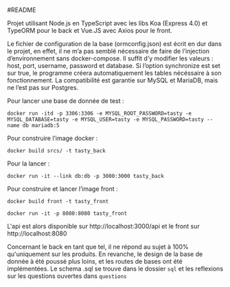 #README

Projet utilisant Node.js en TypeScript avec les libs Koa (Express 4.0) et TypeORM pour le back et Vue.JS avec Axios pour le front.

Le fichier de configuration de la base (ormconfig.json) est écrit en dur dans le projet, en effet, il ne m’a pas semblé nécessaire de faire de l’injection d’environnement sans docker-compose.
Il suffit d’y modifier les valeurs : host, port, username, password et database.
Si l’option synchronize est set sur true, le programme créera automatiquement les tables nécéssaire à son fonctionnement.
La compatibilité est garantie sur MySQL et MariaDB, mais ne l’est pas sur Postgres.

Pour lancer une base de donnée de test :

`docker run -itd -p 3306:3306 -e MYSQL_ROOT_PASSWORD=tasty -e MYSQL_DATABASE=tasty -e MYSQL_USER=tasty -e MYSQL_PASSWORD=tasty --name db mariadb:5`

Pour construire l’image docker :

`docker build srcs/ -t tasty_back`

Pour la lancer :

`docker run -it --link db:db -p 3000:3000 tasty_back`

Pour construire et lancer l’image front :

`docker build front -t tasty_front`

`docker run -it -p 8080:8080 tasty_front`

L'api est alors disponible sur http://localhost:3000/api et le front sur http://localhost:8080

Concernant le back en tant que tel, il ne répond au sujet à 100% qu'uniquement sur les produits.
En revanche, le design de la base de donnée à été poussé plus loins, et les routes de bases ont été implémentées.
Le schema .sql se trouve dans le dossier `sql` et les reflexions sur les questions ouvertes dans `questions`
